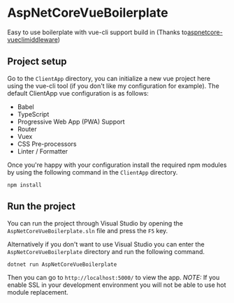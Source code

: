 # AspNetCoreVueBoilerplate

Easy to use boilerplate with vue-cli support build in (Thanks to[aspnetcore-vueclimiddleware](https://github.com/EEParker/aspnetcore-vueclimiddleware))

## Project setup

Go to the `ClientApp` directory, you can initialize a new vue project here using the vue-cli tool (if you don't like my configuration for example). The default ClientApp vue configuration is as follows:

- Babel
- TypeScript
- Progressive Web App (PWA) Support
- Router
- Vuex
- CSS Pre-processors
- Linter / Formatter

Once you're happy with your configuration install the required npm modules by using the following command in the `ClientApp` directory.

```
npm install
```

## Run the project

You can run the project through Visual Studio by opening the `AspNetCoreVueBoilerplate.sln` file and press the `F5` key.

Alternatively if you don't want to use Visual Studio you can enter the `AspNetCoreVueBoilerplate` directory and run the following command.

```
dotnet run AspNetCoreVueBoilerplate
```

Then you can go to `http://localhost:5000/` to view the app.
*NOTE:* If you enable SSL in your development environment you will not be able to use hot module replacement.
